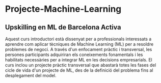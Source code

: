# Projecte-Machine-Learning

## Upskilling en ML de Barcelona Activa

Aquest curs introductori està dissenyat per a professionals interessats a aprendre com aplicar tècniques de Machine Learning (ML) per a resoldre problemes de negoci. A través d'un enfocament pràctic i transversal, les persones participants adquiriran els coneixements fonamentals i les habilitats necessàries per a integrar ML en les decisions empresarials. El curs inclou un projecte pràctic transversal que abastarà totes les fases del cicle de vida d'un projecte de ML, des de la definició del problema fins al desplegament del model.

